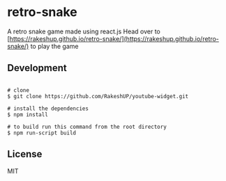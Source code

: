 
# retro-snake
A retro snake game made using react.js
Head over to [https://rakeshup.github.io/retro-snake/](https://rakeshup.github.io/retro-snake/) to play the game 

## Development
```

# clone
$ git clone https://github.com/RakeshUP/youtube-widget.git

# install the dependencies
$ npm install

# to build run this command from the root directory
$ npm run-script build
```
## License
MIT

